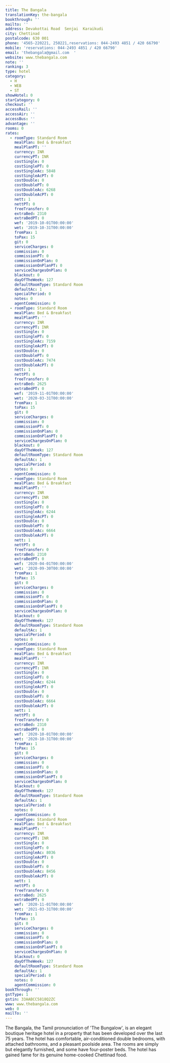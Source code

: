 ```yaml
---
title: The Bangala
translationKey: the-bangala
bookthrough: ''
mailto: ''
address: Devakottai Road  Senjai  Karaikudi
city: Chettinad
postalcode: 630 001
phone: '4565-220221, 250221,reservations: 044-2493 4851 / 420 66790'
mobile: 'reservations: 044-2493 4851 / 420 66790'
email: 'thebangala@gmail.com  '
website: www.thebangala.com
note: ''
ranking: 3
type: hotel
category:
  - H
  - WEB
  - ST
showHotel: 0
starCategory: 0
checkout: ''
accessRail: ''
accessAir: ''
accessBus: ''
advantage: ''
rooms: 0
rates:
  - roomType: Standard Room
    mealPlan: Bed & Breakfast
    mealPlanPT: ''
    currency: INR
    currencyPT: INR
    costSingle: 0
    costSinglePT: 0
    costSingleAc: 5848
    costSingleAcPT: 0
    costDouble: 0
    costDoublePT: 0
    costDoubleAc: 6268
    costDoubleAcPT: 0
    nett: 1
    nettPT: 0
    freeTransfer: 0
    extraBed: 2310
    extraBedPT: 0
    wef: '2019-10-01T00:00:00'
    wet: '2019-10-31T00:00:00'
    fromPax: 1
    toPax: 15
    git: 0
    serviceCharges: 0
    commission: 0
    commissionPT: 0
    commissionOnPlan: 0
    commissionOnPlanPT: 0
    serviceChargesOnPlan: 0
    blackout: 0
    dayOfTheWeek: 127
    defaultRoomType: Standard Room
    defaultAc: 1
    specialPeriod: 0
    notes: 0
    agentCommission: 0
  - roomType: Standard Room
    mealPlan: Bed & Breakfast
    mealPlanPT: ''
    currency: INR
    currencyPT: INR
    costSingle: 0
    costSinglePT: 0
    costSingleAc: 7159
    costSingleAcPT: 0
    costDouble: 0
    costDoublePT: 0
    costDoubleAc: 7474
    costDoubleAcPT: 0
    nett: 1
    nettPT: 0
    freeTransfer: 0
    extraBed: 2625
    extraBedPT: 0
    wef: '2019-11-01T00:00:00'
    wet: '2020-03-31T00:00:00'
    fromPax: 1
    toPax: 15
    git: 0
    serviceCharges: 0
    commission: 0
    commissionPT: 0
    commissionOnPlan: 0
    commissionOnPlanPT: 0
    serviceChargesOnPlan: 0
    blackout: 0
    dayOfTheWeek: 127
    defaultRoomType: Standard Room
    defaultAc: 1
    specialPeriod: 0
    notes: 0
    agentCommission: 0
  - roomType: Standard Room
    mealPlan: Bed & Breakfast
    mealPlanPT: ''
    currency: INR
    currencyPT: INR
    costSingle: 0
    costSinglePT: 0
    costSingleAc: 6244
    costSingleAcPT: 0
    costDouble: 0
    costDoublePT: 0
    costDoubleAc: 6664
    costDoubleAcPT: 0
    nett: 1
    nettPT: 0
    freeTransfer: 0
    extraBed: 2310
    extraBedPT: 0
    wef: '2020-04-01T00:00:00'
    wet: '2020-09-30T00:00:00'
    fromPax: 1
    toPax: 15
    git: 0
    serviceCharges: 0
    commission: 0
    commissionPT: 0
    commissionOnPlan: 0
    commissionOnPlanPT: 0
    serviceChargesOnPlan: 0
    blackout: 0
    dayOfTheWeek: 127
    defaultRoomType: Standard Room
    defaultAc: 1
    specialPeriod: 0
    notes: 0
    agentCommission: 0
  - roomType: Standard Room
    mealPlan: Bed & Breakfast
    mealPlanPT: ''
    currency: INR
    currencyPT: INR
    costSingle: 0
    costSinglePT: 0
    costSingleAc: 6244
    costSingleAcPT: 0
    costDouble: 0
    costDoublePT: 0
    costDoubleAc: 6664
    costDoubleAcPT: 0
    nett: 1
    nettPT: 0
    freeTransfer: 0
    extraBed: 2310
    extraBedPT: 0
    wef: '2020-10-01T00:00:00'
    wet: '2020-10-31T00:00:00'
    fromPax: 1
    toPax: 15
    git: 0
    serviceCharges: 0
    commission: 0
    commissionPT: 0
    commissionOnPlan: 0
    commissionOnPlanPT: 0
    serviceChargesOnPlan: 0
    blackout: 0
    dayOfTheWeek: 127
    defaultRoomType: Standard Room
    defaultAc: 1
    specialPeriod: 0
    notes: 0
    agentCommission: 0
  - roomType: Standard Room
    mealPlan: Bed & Breakfast
    mealPlanPT: ''
    currency: INR
    currencyPT: INR
    costSingle: 0
    costSinglePT: 0
    costSingleAc: 8036
    costSingleAcPT: 0
    costDouble: 0
    costDoublePT: 0
    costDoubleAc: 8456
    costDoubleAcPT: 0
    nett: 1
    nettPT: 0
    freeTransfer: 0
    extraBed: 2625
    extraBedPT: 0
    wef: '2020-11-01T00:00:00'
    wet: '2021-03-31T00:00:00'
    fromPax: 1
    toPax: 15
    git: 0
    serviceCharges: 0
    commission: 0
    commissionPT: 0
    commissionOnPlan: 0
    commissionOnPlanPT: 0
    serviceChargesOnPlan: 0
    blackout: 0
    dayOfTheWeek: 127
    defaultRoomType: Standard Room
    defaultAc: 1
    specialPeriod: 0
    notes: 0
    agentCommission: 0
bookThrough: ''
gstType: 1
gstin: 33AABCC5818Q2ZC
www: www.thebangala.com
web: 0
mailTo: ''
---
```



















The Bangala, the Tamil pronunciation of 'The Bungalow', is an elegant boutique heritage hotel in a property that has been developed over the last 75 years. The hotel has comfortable, air-conditioned double bedrooms, with attached bathrooms, and a pleasant poolside area. The rooms are simply but elegantly furnished, and some have four-poster beds. The hotel has gained fame for its genuine home-cooked Chettinad food.